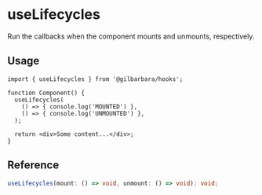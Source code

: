 # useLifecycles

Run the callbacks when the component mounts and unmounts, respectively.

## Usage

```tsx
import { useLifecycles } from '@gilbarbara/hooks';

function Component() {
  useLifecycles(
    () => { console.log('MOUNTED') },
    () => { console.log('UNMOUNTED') },
  );

  return <div>Some content...</div>;
}
```

## Reference

```typescript
useLifecycles(mount: () => void, unmount: () => void): void;
```
